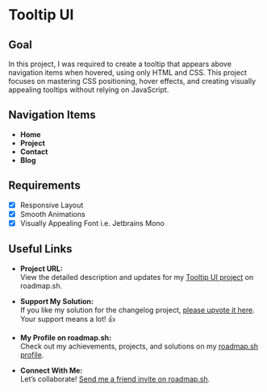 # Tooltip UI
## Goal

In this project, I was required to create a tooltip that appears above navigation items when hovered, using only HTML and CSS. This project focuses on mastering CSS positioning, hover effects, and creating visually appealing tooltips without relying on JavaScript.

## Navigation Items

  - **Home**
  - **Project**
  - **Contact**
  - **Blog**

## Requirements

- [x] Responsive Layout
- [x] Smooth Animations
- [x] Visually Appealing Font i.e. Jetbrains Mono 

## Useful Links

- **Project URL:**  
  View the detailed description and updates for my [Tooltip UI project](https://roadmap.sh/projects/tooltip-ui) on roadmap.sh.

- **Support My Solution:**  
  If you like my solution for the changelog project, [please upvote it here](https://roadmap.sh/projects/tooltip-ui/solutions?u=6771443070129741a8ecdc00). Your support means a lot! 👍

- **My Profile on roadmap.sh:**  
  Check out my achievements, projects, and solutions on my [roadmap.sh profile](https://roadmap.sh/u/huzaifaakhtar).

- **Connect With Me:**  
  Let’s collaborate! [Send me a friend invite on roadmap.sh](https://roadmap.sh/befriend?u=6771443070129741a8ecdc00).
